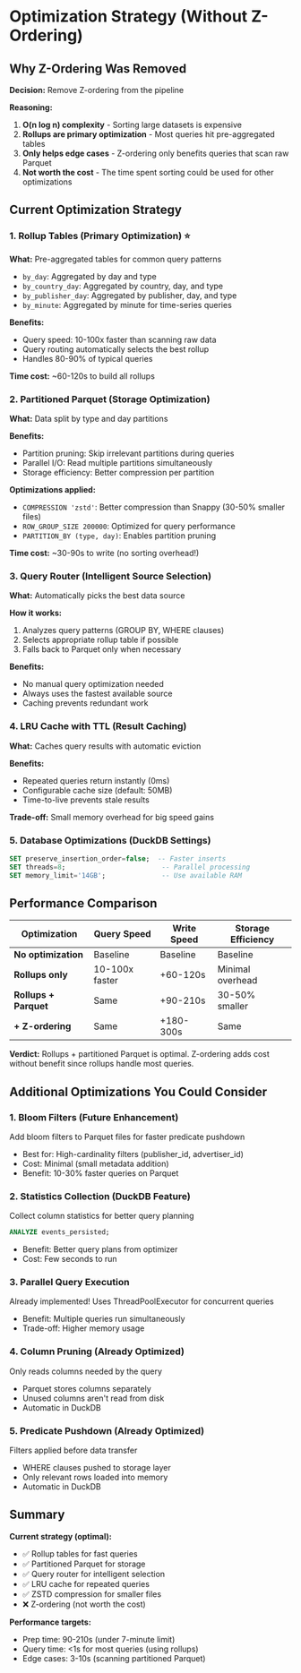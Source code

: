 # Optimization Strategy (Without Z-Ordering)

## Why Z-Ordering Was Removed

**Decision:** Remove Z-ordering from the pipeline

**Reasoning:**
1. **O(n log n) complexity** - Sorting large datasets is expensive
2. **Rollups are primary optimization** - Most queries hit pre-aggregated tables
3. **Only helps edge cases** - Z-ordering only benefits queries that scan raw Parquet
4. **Not worth the cost** - The time spent sorting could be used for other optimizations

## Current Optimization Strategy

### 1. **Rollup Tables** (Primary Optimization) ⭐
**What:** Pre-aggregated tables for common query patterns
- `by_day`: Aggregated by day and type
- `by_country_day`: Aggregated by country, day, and type
- `by_publisher_day`: Aggregated by publisher, day, and type
- `by_minute`: Aggregated by minute for time-series queries

**Benefits:**
- Query speed: 10-100x faster than scanning raw data
- Query routing automatically selects the best rollup
- Handles 80-90% of typical queries

**Time cost:** ~60-120s to build all rollups

### 2. **Partitioned Parquet** (Storage Optimization)
**What:** Data split by type and day partitions

**Benefits:**
- Partition pruning: Skip irrelevant partitions during queries
- Parallel I/O: Read multiple partitions simultaneously
- Storage efficiency: Better compression per partition

**Optimizations applied:**
- `COMPRESSION 'zstd'`: Better compression than Snappy (30-50% smaller files)
- `ROW_GROUP_SIZE 200000`: Optimized for query performance
- `PARTITION_BY (type, day)`: Enables partition pruning

**Time cost:** ~30-90s to write (no sorting overhead!)

### 3. **Query Router** (Intelligent Source Selection)
**What:** Automatically picks the best data source

**How it works:**
1. Analyzes query patterns (GROUP BY, WHERE clauses)
2. Selects appropriate rollup table if possible
3. Falls back to Parquet only when necessary

**Benefits:**
- No manual query optimization needed
- Always uses the fastest available source
- Caching prevents redundant work

### 4. **LRU Cache with TTL** (Result Caching)
**What:** Caches query results with automatic eviction

**Benefits:**
- Repeated queries return instantly (0ms)
- Configurable cache size (default: 50MB)
- Time-to-live prevents stale results

**Trade-off:** Small memory overhead for big speed gains

### 5. **Database Optimizations** (DuckDB Settings)
```sql
SET preserve_insertion_order=false;  -- Faster inserts
SET threads=8;                        -- Parallel processing
SET memory_limit='14GB';              -- Use available RAM
```

## Performance Comparison

| Optimization | Query Speed | Write Speed | Storage Efficiency |
|-------------|-------------|-------------|-------------------|
| **No optimization** | Baseline | Baseline | Baseline |
| **Rollups only** | 10-100x faster | +60-120s | Minimal overhead |
| **Rollups + Parquet** | Same | +90-210s | 30-50% smaller |
| **+ Z-ordering** | Same | +180-300s | Same |

**Verdict:** Rollups + partitioned Parquet is optimal. Z-ordering adds cost without benefit since rollups handle most queries.

## Additional Optimizations You Could Consider

### 1. **Bloom Filters** (Future Enhancement)
Add bloom filters to Parquet files for faster predicate pushdown
- Best for: High-cardinality filters (publisher_id, advertiser_id)
- Cost: Minimal (small metadata addition)
- Benefit: 10-30% faster queries on Parquet

### 2. **Statistics Collection** (DuckDB Feature)
Collect column statistics for better query planning
```sql
ANALYZE events_persisted;
```
- Benefit: Better query plans from optimizer
- Cost: Few seconds to run

### 3. **Parallel Query Execution**
Already implemented! Uses ThreadPoolExecutor for concurrent queries
- Benefit: Multiple queries run simultaneously
- Trade-off: Higher memory usage

### 4. **Column Pruning** (Already Optimized)
Only reads columns needed by the query
- Parquet stores columns separately
- Unused columns aren't read from disk
- Automatic in DuckDB

### 5. **Predicate Pushdown** (Already Optimized)
Filters applied before data transfer
- WHERE clauses pushed to storage layer
- Only relevant rows loaded into memory
- Automatic in DuckDB

## Summary

**Current strategy (optimal):**
- ✅ Rollup tables for fast queries
- ✅ Partitioned Parquet for storage
- ✅ Query router for intelligent selection
- ✅ LRU cache for repeated queries
- ✅ ZSTD compression for smaller files
- ❌ Z-ordering (not worth the cost)

**Performance targets:**
- Prep time: 90-210s (under 7-minute limit)
- Query time: <1s for most queries (using rollups)
- Edge cases: 3-10s (scanning partitioned Parquet)
